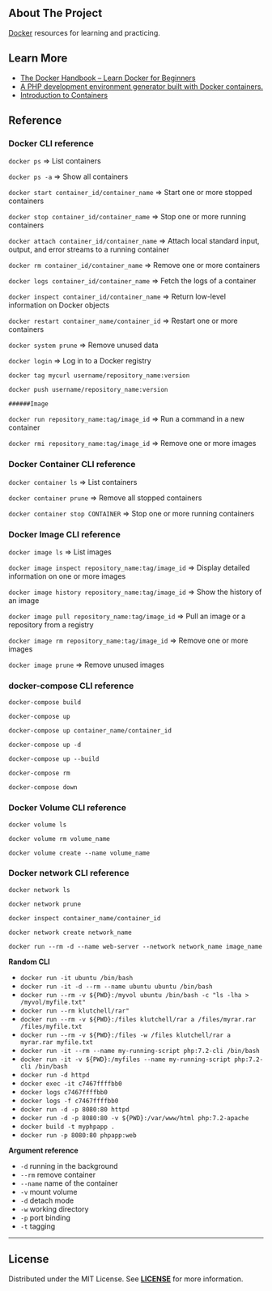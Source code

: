 ## About The Project
[Docker][docker_website] resources for learning and practicing.


## Learn More
- [The Docker Handbook – Learn Docker for Beginners](https://www.freecodecamp.org/news/the-docker-handbook/#how-to-run-a-container)
- [A PHP development environment generator built with Docker containers.](https://phpdocker.io/)
- [Introduction to Containers](https://container.training/intro-selfpaced.yml.html#1)


## Reference

### Docker CLI reference
`docker ps` => List containers

`docker ps -a` => Show all containers

`docker start container_id/container_name` => Start one or more stopped containers

`docker stop container_id/container_name` => Stop one or more running containers

`docker attach container_id/container_name` => Attach local standard input, output, and error streams to a running container

`docker rm container_id/container_name` => Remove one or more containers

`docker logs container_id/container_name` => Fetch the logs of a container

`docker inspect container_id/container_name` => Return low-level information on Docker objects

`docker restart container_name/container_id` => Restart one or more containers

`docker system prune` => Remove unused data

`docker login` => Log in to a Docker registry

`docker tag mycurl username/repository_name:version`

`docker push username/repository_name:version`

    ######Image

`docker run repository_name:tag/image_id` => Run a command in a new container

`docker rmi repository_name:tag/image_id` => Remove one or more images



### Docker Container CLI reference 

`docker container ls` => List containers

`docker container prune` => Remove all stopped containers

`docker container stop CONTAINER` => Stop one or more running containers



### Docker Image CLI reference 

`docker image ls` => List images

`docker image inspect repository_name:tag/image_id` => Display detailed information on one or more images

`docker image history repository_name:tag/image_id` => Show the history of an image

`docker image pull repository_name:tag/image_id` => Pull an image or a repository from a registry

`docker image rm repository_name:tag/image_id` => Remove one or more images

`docker image prune` => Remove unused images



### docker-compose CLI reference

`docker-compose build`

`docker-compose up`

`docker-compose up container_name/container_id`

`docker-compose up -d`

`docker-compose up --build`

`docker-compose rm`

`docker-compose down`



### Docker Volume CLI reference

`docker volume ls`

`docker volume rm volume_name`

`docker volume create --name volume_name`



### Docker network CLI reference

`docker network ls`

`docker network prune`

`docker inspect container_name/container_id`

`docker network create network_name`

`docker run --rm -d --name web-server --network network_name image_name`



**Random CLI**
* `docker run -it ubuntu /bin/bash`
* `docker run -it -d --rm --name ubuntu ubuntu /bin/bash`
* `docker run --rm -v ${PWD}:/myvol ubuntu /bin/bash -c "ls -lha > /myvol/myfile.txt"`
* `docker run --rm klutchell/rar"`
* `docker run --rm -v ${PWD}:/files klutchell/rar a /files/myrar.rar /files/myfile.txt`
* `docker run --rm -v ${PWD}:/files -w /files klutchell/rar a myrar.rar myfile.txt`
* `docker run -it --rm --name my-running-script php:7.2-cli /bin/bash`
* `docker run -it -v ${PWD}:/myfiles --name my-running-script php:7.2-cli /bin/bash`
* `docker run -d httpd`
* `docker exec -it c7467ffffbb0`
* `docker logs c7467ffffbb0`
* `docker logs -f c7467ffffbb0`
* `docker run -d -p 8080:80 httpd`
* `docker run -d -p 8080:80 -v ${PWD}:/var/www/html php:7.2-apache`
* `docker build -t myphpapp .`
* `docker run -p 8080:80 phpapp:web`


**Argument reference**
* `-d` running in the background
* `--rm` remove container
* `--name` name of the container
* `-v`  mount volume
* `-d`  detach mode
* `-w`  working directory
* `-p`  port binding
* `-t`  tagging


---
## License
Distributed under the MIT License. See **[LICENSE][license]** for more information.


[//]: # (Links)
[docker_website]: https://www.docker.com/
[license]: https://github.com/habibun/docker/blob/master/LICENSE
